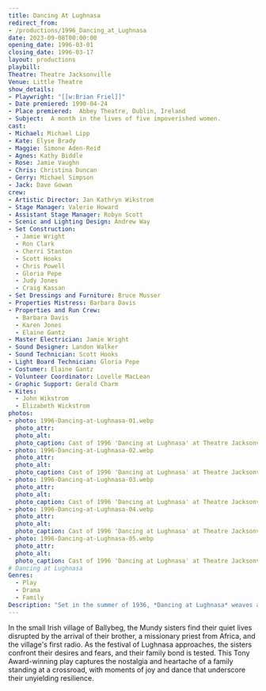 ```yaml
---
title: Dancing At Lughnasa
redirect_from:
- /productions/1996_Dancing_at_Lughnasa
date: 2023-09-08T00:00:00
opening_date: 1996-03-01
closing_date: 1996-03-17
layout: productions
playbill:
Theatre: Theatre Jacksonville
Venue: Little Theatre
show_details:
- Playwright: "[[w:Brian Friel]]"
- Date premiered: 1990-04-24
- Place premiered:	Abbey Theatre, Dublin, Ireland
- Subject:	A month in the lives of five impoverished women.
cast:
- Michael: Michael Lipp
- Kate: Elyse Brady
- Maggie: Simone Aden-Reid
- Agnes: Kathy Biddle
- Rose: Jamie Vaughn
- Chris: Christina Duncan
- Gerry: Michael Simpson
- Jack: Dave Gowan
crew:
- Artistic Director: Jan Kathryn Wikstrom
- Stage Manager: Valerie Howard
- Assistant Stage Manager: Robyn Scott
- Scenic and Lighting Design: Andrew Way
- Set Construction:
  - Jamie Wright
  - Ron Clark
  - Cherri Stanton
  - Scott Hooks
  - Chris Powell
  - Gloria Pepe
  - Judy Jones
  - Craig Kassan
- Set Dressings and Furniture: Bruce Musser
- Properties Mistress: Barbara Davis
- Properties and Run Crew:
  - Barbara Davis
  - Karen Jones
  - Elaine Gantz
- Master Electrician: Jamie Wright
- Sound Designer: Landon Walker
- Sound Technician: Scott Hooks
- Light Board Technician: Gloria Pepe
- Costumer: Elaine Gantz
- Volunteer Coordinator: Lovelle MacLean
- Graphic Support: Gerald Charm
- Kites:
  - John Wikstrom
  - Elizabeth Wickstrom
photos:
- photo: 1996-Dancing-at-Lughnasa-01.webp
  photo_attr:
  photo_alt:
  photo_caption: Cast of 1996 'Dancing at Lughnasa' at Theatre Jacksonville
- photo: 1996-Dancing-at-Lughnasa-02.webp
  photo_attr:
  photo_alt:
  photo_caption: Cast of 1996 'Dancing at Lughnasa' at Theatre Jacksonville
- photo: 1996-Dancing-at-Lughnasa-03.webp
  photo_attr:
  photo_alt:
  photo_caption: Cast of 1996 'Dancing at Lughnasa' at Theatre Jacksonville
- photo: 1996-Dancing-at-Lughnasa-04.webp
  photo_attr:
  photo_alt:
  photo_caption: Cast of 1996 'Dancing at Lughnasa' at Theatre Jacksonville
- photo: 1996-Dancing-at-Lughnasa-05.webp
  photo_attr:
  photo_alt:
  photo_caption: Cast of 1996 'Dancing at Lughnasa' at Theatre Jacksonville
# Dancing at Lughnasa
Genres:
  - Play
  - Drama
  - Family
Description: "Set in the summer of 1936, *Dancing at Lughnasa* weaves a poignant tale of the five Mundy sisters, whose lives are on the brink of change."
---
```

In the small Irish village of Ballybeg, the Mundy sisters find their quiet lives disrupted by the arrival of their brother, a missionary priest from Africa, and the village's first radio. As the festival of Lughnasa approaches, the sisters confront their desires and fears, and their family bond is tested. This Tony Award-winning play captures the nostalgia and heartache of a family standing at a crossroad, with moments of joy and dance that underscore their unyielding resilience.